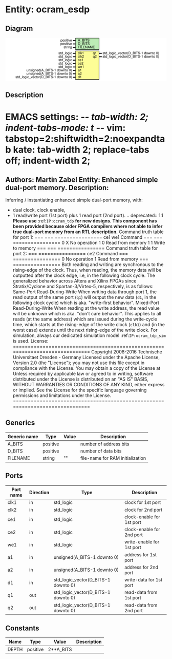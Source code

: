 # Entity: ocram_esdp

## Diagram

![Diagram](ocram_esdp.svg "Diagram")
## Description

EMACS settings: -*-  tab-width: 2; indent-tabs-mode: t -*-
vim: tabstop=2:shiftwidth=2:noexpandtab
kate: tab-width 2; replace-tabs off; indent-width 2;
=============================================================================
Authors:				 	Martin Zabel
Entity:				 	Enhanced simple dual-port memory.
Description:
-------------------------------------
Inferring / instantiating enhanced simple dual-port memory, with:
* dual clock, clock enable,
* 1 read/write port (1st port) plus 1 read port (2nd port).
.. deprecated:: 1.1
   **Please use** :ref:`IP:ocram_tdp` **for new designs.
   This component has been provided because older FPGA compilers where not
   able to infer true dual-port memory from an RTL description.**
Command truth table for port 1:
=== === ================
ce1 we1 Command
=== === ================
0   X   No operation
1   0   Read from memory
1   1   Write to memory
=== === ================
Command truth table for port 2:
=== ================
ce2 Command
=== ================
0   No operation
1   Read from memory
=== ================
Both reading and writing are synchronous to the rising-edge of the clock.
Thus, when reading, the memory data will be outputted after the
clock edge, i.e, in the following clock cycle.
The generalized behavior across Altera and Xilinx FPGAs since
Stratix/Cyclone and Spartan-3/Virtex-5, respectively, is as follows:
Same-Port Read-During-Write
  When writing data through port 1, the read output of the same port
  (``q1``) will output the new data (``d1``, in the following clock cycle)
  which is aka. "write-first behavior".
Mixed-Port Read-During-Write
  When reading at the write address, the read value will be unknown which is
  aka. "don't care behavior". This applies to all reads (at the same
  address) which are issued during the write-cycle time, which starts at the
  rising-edge of the write clock (``clk1``) and (in the worst case) extends
  until the next rising-edge of the write clock.
For simulation, always our dedicated simulation model :ref:`IP:ocram_tdp_sim`
is used.
License:
=============================================================================
Copyright 2008-2016 Technische Universitaet Dresden - Germany
Licensed under the Apache License, Version 2.0 (the "License");
you may not use this file except in compliance with the License.
You may obtain a copy of the License at
Unless required by applicable law or agreed to in writing, software
distributed under the License is distributed on an "AS IS" BASIS,
WITHOUT WARRANTIES OR CONDITIONS OF ANY KIND, either express or implied.
See the License for the specific language governing permissions and
limitations under the License.
=============================================================================
## Generics

| Generic name | Type     | Value | Description                      |
| ------------ | -------- | ----- | -------------------------------- |
| A_BITS       | positive |       | number of address bits           |
| D_BITS       | positive |       | number of data bits              |
| FILENAME     | string   | ""    | file-name for RAM initialization |
## Ports

| Port name | Direction | Type                                | Description               |
| --------- | --------- | ----------------------------------- | ------------------------- |
| clk1      | in        | std_logic                           | clock for 1st port        |
| clk2      | in        | std_logic                           | clock for 2nd port        |
| ce1       | in        | std_logic                           | clock-enable for 1st port |
| ce2       | in        | std_logic                           | clock-enable for 2nd port |
| we1       | in        | std_logic                           | write-enable for 1st port |
| a1        | in        | unsigned(A_BITS-1 downto 0)         | address for 1st port      |
| a2        | in        | unsigned(A_BITS-1 downto 0)         | address for 2nd port      |
| d1        | in        | std_logic_vector(D_BITS-1 downto 0) | write-data for 1st port   |
| q1        | out       | std_logic_vector(D_BITS-1 downto 0) | read-data from 1st port   |
| q2        | out       | std_logic_vector(D_BITS-1 downto 0) | read-data from 2nd port   |
## Constants

| Name  | Type     | Value      | Description |
| ----- | -------- | ---------- | ----------- |
| DEPTH | positive |  2**A_BITS |             |
